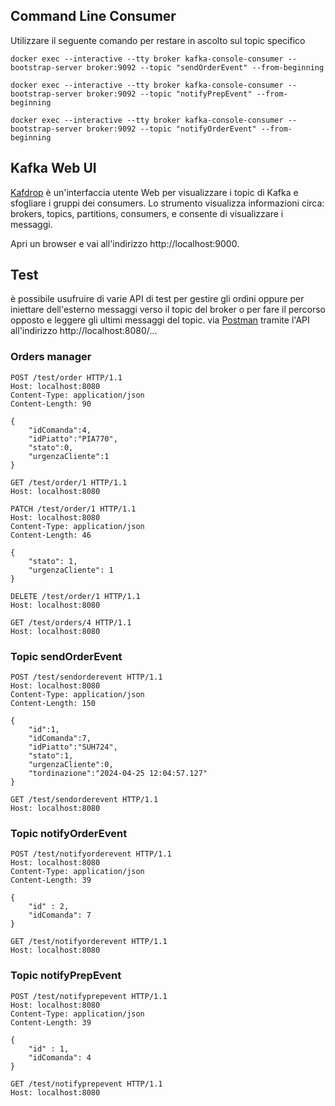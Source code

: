 ## Command Line Consumer
Utilizzare il seguente comando per restare in ascolto sul topic specifico
```shell
docker exec --interactive --tty broker kafka-console-consumer --bootstrap-server broker:9092 --topic "sendOrderEvent" --from-beginning
```
```shell
docker exec --interactive --tty broker kafka-console-consumer --bootstrap-server broker:9092 --topic "notifyPrepEvent" --from-beginning
```
```shell
docker exec --interactive --tty broker kafka-console-consumer --bootstrap-server broker:9092 --topic "notifyOrderEvent" --from-beginning
```

## Kafka Web UI
[Kafdrop](https://github.com/obsidiandynamics/kafdrop) è un'interfaccia utente Web per visualizzare i topic di Kafka
e sfogliare i gruppi dei consumers.
Lo strumento visualizza informazioni circa: brokers, topics, partitions, consumers, e consente di visualizzare i messaggi.

Apri un browser e vai all'indirizzo http://localhost:9000.

## Test
è possibile usufruire di varie API di test per gestire gli ordini oppure per iniettare dell'esterno messaggi verso
il topic del broker o per fare il percorso opposto e leggere gli ultimi messaggi del topic.
via [Postman](https://web.postman.co//) tramite l'API all'indirizzo http://localhost:8080/...
### Orders manager
```http request
POST /test/order HTTP/1.1
Host: localhost:8080
Content-Type: application/json
Content-Length: 90

{
    "idComanda":4,
    "idPiatto":"PIA770",
    "stato":0,
    "urgenzaCliente":1
}
```
```http request
GET /test/order/1 HTTP/1.1
Host: localhost:8080
```
```http request
PATCH /test/order/1 HTTP/1.1
Host: localhost:8080
Content-Type: application/json
Content-Length: 46

{
    "stato": 1,
    "urgenzaCliente": 1
}
```
```http request
DELETE /test/order/1 HTTP/1.1
Host: localhost:8080
```
```http request
GET /test/orders/4 HTTP/1.1
Host: localhost:8080
```
### Topic sendOrderEvent
```http request
POST /test/sendorderevent HTTP/1.1
Host: localhost:8080
Content-Type: application/json
Content-Length: 150

{
    "id":1,
    "idComanda":7,
    "idPiatto":"SUH724",
    "stato":1,
    "urgenzaCliente":0,
    "tordinazione":"2024-04-25 12:04:57.127"
}
``` 
```http request
GET /test/sendorderevent HTTP/1.1
Host: localhost:8080
``` 
### Topic notifyOrderEvent
```http request
POST /test/notifyorderevent HTTP/1.1
Host: localhost:8080
Content-Type: application/json
Content-Length: 39

{
    "id" : 2,
    "idComanda": 7
}
``` 
```http request
GET /test/notifyorderevent HTTP/1.1
Host: localhost:8080
``` 
### Topic notifyPrepEvent
```http request
POST /test/notifyprepevent HTTP/1.1
Host: localhost:8080
Content-Type: application/json
Content-Length: 39

{
    "id" : 1,
    "idComanda": 4
}
``` 
```http request
GET /test/notifyprepevent HTTP/1.1
Host: localhost:8080
``` 
